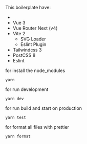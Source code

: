 This boilerplate have:

-
- Vue 3
- Vue Router Next (v4)
- Vite 2
  - SVG Loader
  - Eslint Plugin
- Tailwindcss 3
- PostCSS 8
- Eslint

for install the node_modules

```
yarn
```

for run development

```
yarn dev
```

for run build and start on production

```
yarn test
```

for format all files with prettier

```
yarn format
```
